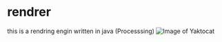 # rendrer
this is a rendring engin written in java (Processsing)
![Image of Yaktocat](images/render1.png)
